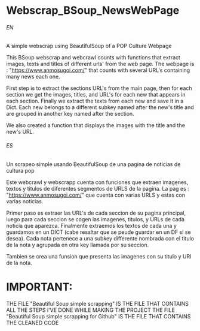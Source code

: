 # Webscrap_BSoup_NewsWebPage
###### EN
A simple webscrap using BeautifulSoup of a POP Culture Webpage

This BSoup webscrap and webcrawl counts with functions that extract images, texts and titles of different urls' from the web page.
The webpage is : "https://www.anmosugoi.com/" that counts with several URL's containing many news each one.

First step is to extract the sections URL's from the main page, then for each section we get the images, titles, and URL's for each new that appears in each section.
Finally we extract the texts from each new and save it in a Dict. Each new belongs to a different subkey named after the new's title and are grouped in another key named after the section.

We also created a function that displays the images with the title and the new's URL.

###### ES
Un scrapeo simple usando BeautifulSoup de una pagina de noticias de cultura pop

Este webcrawl y webscrapp cuenta con funciones que extraen imagenes, textos y titulos de diferentes segmentos de URLS de la pagina.
La pag es : "https://www.anmosugoi.com/" que cuenta con varias URLS y estas con varias noticias.

Primer paso es extraer las URL's de cada seccion de su pagina principal, luego para cada seccion se cogen las imagenes, titulos, y URLs de cada noticia que aparezca.
Finalmente extraemos los textos de cada una y guardamos en un DICT (cabe resaltar que se peude guardar en un DF si se desea). Cada nota pertenece a una subkey differente nombrada con el titulo de la nota y agrupada en otra key llamada por su seccion.

Tambien se crea una funsion que presenta las imagenes con su titulo y URl de la nota.

# IMPORTANT:
THE FILE "Beautiful Soup simple scrapping" IS THE FILE THAT CONTAINS ALL THE STEPS i'VE DONE WHILE MAKING THE PROJECT
THE FILE "Beautiful Soup simple scrapping for Github" IS THE FILE THAT CONTAINS THE CLEANED CODE
